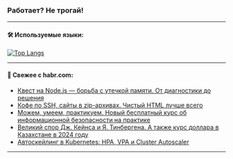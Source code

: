 ### Работает? Не трогай!

---
<!--
#### 🛠️ Technical stack:

![Java](https://img.shields.io/badge/Java-informational?logo=Oracle&style=flat&logoColor=white&color=FF4500)
![Kotlin](https://img.shields.io/badge/Kotlin-informational?logo=Kotlin&style=flat&logoColor=white&color=774D97)
![TS](https://img.shields.io/badge/TypeScript-informational?logo=typeScript&style=flat&logoColor=black&color=017acc)
![Python](https://img.shields.io/badge/Python-informational?logo=Python&style=flat&logoColor=black&color=ffdd54) <br>
![Spring](https://img.shields.io/badge/Spring-informational?logo=Spring&style=flat&logoColor=white&color=6DB33F) 
![SpringBoot](https://img.shields.io/badge/SpringBoot-informational?logo=SpringBoot&style=flat&logoColor=white&color=6DB33F)
![Nest](https://img.shields.io/badge/NestJS-informational?logo=NestJS&style=flat&logoColor=white&color=E0234E) 
![NodeJS](https://img.shields.io/badge/NodeJS-informational?logo=node.js&style=flat&logoColor=white&color=70A760)<br>
![PostgreSQL](https://img.shields.io/badge/PostgreSQL-informational?logo=PostgreSQL&style=flat&logoColor=white&color=DAA520)
![MongoDB](https://img.shields.io/badge/MongoDB-informational?logo=MongoDB&style=flat&logoColor=white&color=870000)
![Apache](https://img.shields.io/badge/Apache-informational?logo=apache&style=flat&logoColor=white&color=f74e28)

___ 
-->

#### 🛠️ Используемые языки:

[![Top Langs](https://github-readme-stats-u2qms2cxw-advtsettinggmailcoms-projects.vercel.app/api/top-langs/?username=zloylis&langs_count=10&hide_title=true&title_color=e6edf3&size_weight=0.5&count_weight=0.5&layout=compact&hide_progress=true&hide_border=true&theme=dracula)](https://github.com/zloylis)

<!---


####  :octocat:&nbsp;&nbsp; Статистика:

![GitHub stats](https://github-readme-stats-u2qms2cxw-advtsettinggmailcoms-projects.vercel.app/api?username=zloylis&show_icons=true&hide_border=true&theme=dracula&title_color=e6edf3&include_all_commits=true&count_private=true&hide_rank=false&hide_title=true&rank_icon=github)
-->
---

#### 💬 Свежее с habr.com:

<!-- BLOG-POST-LIST:START -->
- [Квест на Node.js — борьба с утечкой памяти. От диагностики до решения](https://habr.com/ru/companies/simbirsoft/articles/823884/?utm_source=habrahabr&utm_medium=rss&utm_campaign=823884)
- [Кофе по SSH, сайты в zip-архивах. Чистый HTML лучше всего](https://habr.com/ru/companies/ruvds/articles/821443/?utm_source=habrahabr&utm_medium=rss&utm_campaign=821443)
- [Можем, умеем, практикуем. Новый бесплатный курс об информационной безопасности на практике](https://habr.com/ru/companies/selectel/articles/823910/?utm_source=habrahabr&utm_medium=rss&utm_campaign=823910)
- [Великий спор Дж. Кейнса и Я. Тинбергена. А также курс доллара в Казахстане в 2024 году](https://habr.com/ru/articles/823852/?utm_source=habrahabr&utm_medium=rss&utm_campaign=823852)
- [Автоскейлинг в Kubernetes: HPA, VPA и Cluster Autoscaler](https://habr.com/ru/companies/otus/articles/818945/?utm_source=habrahabr&utm_medium=rss&utm_campaign=818945)
<!-- BLOG-POST-LIST:END -->

---
